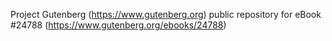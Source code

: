 Project Gutenberg (https://www.gutenberg.org) public repository for eBook #24788 (https://www.gutenberg.org/ebooks/24788)
